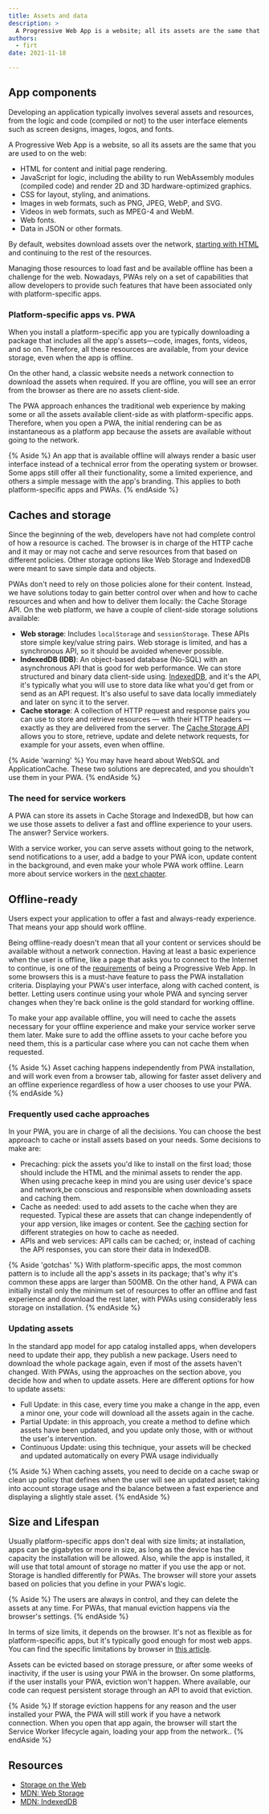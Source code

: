 ```yaml
---
title: Assets and data
description: >
  A Progressive Web App is a website; all its assets are the same that we are used to on the web, but we also have new tools to make those assets load fast when online and available when offline.
authors:
  - firt
date: 2021-11-18

---
```


## App components

Developing an application typically involves several assets and resources, 
from the logic and code (compiled or not) to the user interface elements such as screen designs, images, logos, and fonts.

A Progressive Web App is a website, so all its assets are the same that you are used to on the web:

- HTML for content and initial page rendering.
- JavaScript for logic, including the ability to run WebAssembly modules (compiled code) and render 2D and 3D hardware-optimized graphics.
- CSS for layout, styling, and animations.
- Images in web formats, such as PNG, JPEG, WebP, and SVG.
- Videos in web formats, such as MPEG-4 and WebM.
- Web fonts.
- Data in JSON or other formats.

By default, websites download assets over the network, 
[starting with HTML](https://developers.google.com/web/fundamentals/performance/critical-rendering-path) 
and continuing to the rest of the resources.	

Managing those resources to load fast and be available offline has been a challenge for the web. 
Nowadays, PWAs rely on a set of capabilities that allow developers to provide such features that have been associated only with platform-specific apps.

### Platform-specific apps vs. PWA

When you install a platform-specific app you are typically downloading a package that includes all the app's assets—code, images, fonts, videos, and so on. 
Therefore, all these resources are available, from your device storage, even when the app is offline.

On the other hand, a classic website needs a network connection to download the assets when required. 
If you are offline, you will see an error from the browser as there are no assets client-side.

The PWA approach enhances the traditional web experience by making some or all the assets available client-side as with platform-specific apps. Therefore, when you open a PWA, the initial rendering can be as instantaneous as a platform app because the assets are available without going to the network.

{% Aside %}
An app that is available offline will always render a basic user interface instead of a technical error from the operating system or browser. Some apps still offer all their functionality, some a limited experience, and others a simple message with the app's branding. This applies to both platform-specific apps and PWAs.
{% endAside %}

## Caches and storage

Since the beginning of the web, developers have not had complete control of how a resource is cached. 
The browser is in charge of the HTTP cache and it may or may not cache and serve resources from that based on different policies. 
Other storage options like Web Storage and IndexedDB were meant to save simple data and objects.

PWAs don't need to rely on those policies alone for their content. 
Instead, we have solutions today to gain better control over when and how to cache resources and when and how to deliver them locally: the Cache Storage API.
On the web platform, we have a couple of client-side storage solutions available:

* **Web storage**: Includes `localStorage` and `sessionStorage`. These APIs store simple key/value string pairs. Web storage is limited, and has a synchronous API, so it should be avoided whenever possible.
* **IndexedDB (IDB)**: An object-based database (No-SQL) with an asynchronous API that is good for web performance. We can store structured and binary data client-side using. [IndexedDB](https://developer.mozilla.org/docs/Web/API/IndexedDB_API), and it's the API, it's typically what you will use to store data like what you'd get from or send as an API request. It's also useful to save data locally immediately and later on sync it to the server.
* **Cache storage**: A collection of HTTP request and response pairs you can use to store and retrieve resources — with their HTTP headers — exactly as they are delivered from the server. The [Cache Storage API](https://developer.mozilla.org/docs/Web/API/CacheStorage) allows you to store, retrieve, update and delete network requests, for example for your assets, even when offline. 

{% Aside 'warning' %}
You may have heard about WebSQL and ApplicationCache. These two solutions are deprecated, and you shouldn't use them in your PWA.
{% endAside %}

### The need for service workers

A PWA can store its assets in Cache Storage and IndexedDB, 
but how can we use those assets to deliver a fast and offline experience to your users. The answer? Service workers.

With a service worker, you can serve assets without going to the network, send notifications to a user, add a badge to your PWA icon, update content in the background, and even make your whole PWA work offline. Learn more about service workers in the [next chapter](/learn/pwa/service-workers/).

## Offline-ready

Users expect  your application to offer a fast and always-ready experience. 
That means your app should work offline. 

Being offline-ready doesn't mean that all your content or services should be available without a network connection. 
Having at least a basic experience when the user is offline, like a page that asks you to connect to the Internet to continue, 
is one of the [requirements](/learn/pwa/getting-started/) of being a Progressive Web App. 
In some browsers this is a must-have feature to pass the PWA installation criteria. 
Displaying your PWA's user interface, along with cached content, is better. 
Letting users continue using your whole PWA and syncing server changes when they're back online is the gold standard for working offline.

To make your app available offline, you will need to cache the assets necessary for your offline experience and make your service worker serve them later. Make sure to add the offline assets to your cache before you need them, this is a particular case where you can not cache them when requested.

{% Aside %}
Asset caching happens independently from PWA installation, 
and will work even from a browser tab, allowing for faster asset delivery and an offline experience regardless of how a user chooses to use your PWA.
{% endAside %}

### Frequently used cache approaches

In your PWA, you are in charge of all the decisions. You can choose the best approach to cache or install assets based on your needs.
Some decisions to make are:

* Precaching: pick the assets you'd like to install on the first load; those should include the HTML and the minimal assets to render the app. When using precache keep in mind you are using user device's space and network,be conscious and responsible when downloading assets and caching them. 
* Cache as needed: used to add assets to the cache when they are requested. Typical these are assets that can change independently of your app version, like images or content. See the [caching](learn/pwa/caching) section for different strategies on how to cache as needed.
* APIs and web services: API calls can be cached; or, instead of caching the API responses, you can store their data in IndexedDB.  

{% Aside 'gotchas' %}
With platform-specific apps, the most common pattern is to include all the app's assets in its package; that's why it's common these apps are larger than 500MB. On the other hand, A PWA can initially install only the minimum set of resources to offer an offline and fast experience and download the rest later, with PWAs using considerably less storage on installation. 
{% endAside %}

### Updating assets
In the standard app model for app catalog installed apps, when developers need to update their app, they publish a new package. Users need to download the whole package again, even if most of the assets haven't changed.
With PWAs, using the approaches on the section above, you decide how and when to update assets. 
Here are different options for how to update assets:

* Full Update: in this case, every time you make a change in the app, even a minor one, your code will download all the assets again in the cache.
* Partial Update: in this approach, you create a method to define which assets have been updated, and you update only those, with or without the user's intervention.
* Continuous Update: using this technique, your assets will be checked and updated automatically on every PWA usage individually

{% Aside %}
When caching assets, you need to decide on a cache swap or clean up policy that defines when the user will see an updated asset; taking into account storage usage and the balance between a fast experience and displaying a slightly stale asset.
{% endAside %}

## Size and Lifespan

Usually platform-specific apps don't deal with size limits; at installation, apps can be gigabytes or more in size, as long as the device has the capacity the installation will be allowed. Also, while the app is installed, it will use that total amount of storage no matter if you use the app or not.
Storage is handled differently for PWAs. The browser will store your assets based on policies that you define in your PWA's logic. 

{% Aside %}
The users are always in control, and they can delete the assets at any time. For PWAs, that manual eviction happens via the browser's settings. 
{% endAside %}

In terms of size limits, it depends on the browser. 
It's not as flexible as for platform-specific apps, but it's typically good enough for most web apps. You can find the specific limitations by browser in [this article](/storage-for-the-web/#how-much).

Assets can be evicted based on storage pressure, or after some weeks of inactivity, if the user is using your PWA in the browser. On some platforms, if the user installs your PWA, eviction won't happen. Where available, our code can request persistent storage through an API to avoid that eviction.

{% Aside %}
If storage eviction happens for any reason and the user installed your PWA, the PWA will still work if you have a network connection. When you open that app again, the browser will start the Service Worker lifecycle again, loading your app from the network..
{% endAside %}

##  Resources

- [Storage on the Web](/storage-for-the-web/)
- [MDN: Web Storage](https://developer.mozilla.org/docs/Web/API/Web_Storage_API)
- [MDN: IndexedDB](https://developer.mozilla.org/docs/Web/API/IndexedDB_API)

